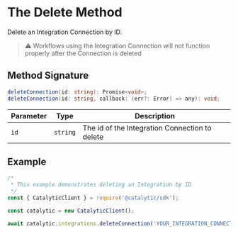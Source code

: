 # The Delete Method

Delete an Integration Connection by ID.

>  ⚠️ Workflows using the Integration Connection will not function properly after the Connection is deleted

## Method Signature

```csharp
deleteConnection(id: string): Promise<void>;
deleteConnection(id: string, callback: (err?: Error) => any): void;
```

| Parameter | Type     | Description                         |
| --------- | -------- | ----------------------------------- |
| `id`      | `string` | The id of the Integration Connection to delete |

## Example

```js
/*
 * This example demonstrates deleting an Integration by ID
 */
const { CatalyticClient } = require('@catalytic/sdk');

const catalytic = new CatalyticClient();

await catalytic.integrations.deleteConnection('YOUR_INTEGRATION_CONNECTION_ID');
```
